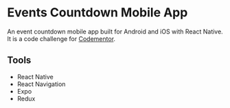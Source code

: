 # Events Countdown Mobile App

An event countdown mobile app built for Android and iOS with React Native. It is a code challenge for [Codementor](https://www.codementor.io/).

## Tools

- React Native
- React Navigation
- Expo
- Redux
